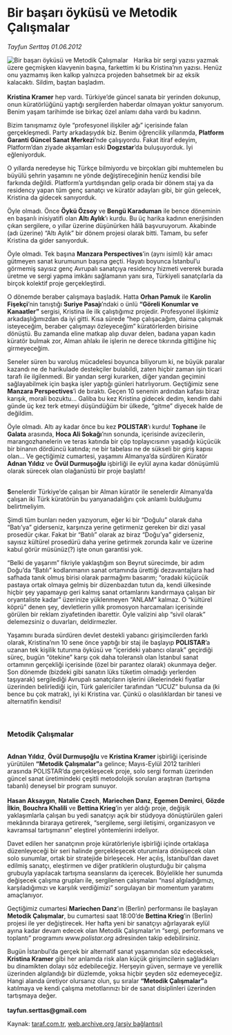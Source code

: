 # Bir başarı öyküsü ve Metodik Çalışmalar

*Tayfun Serttaş 01.06.2012*

<div class="yazi"><img align="left" alt="Bir başarı öyküsü ve Metodik Çalışmalar" border="0" src="http://www.taraf.com.tr/fotoraflar/makaleler/bir-basari-oykusu-ve-metodik-calismalar_6188_orijinal.jpg" style="border-right-width:10px; border-color:#FFFFFF"/><p>Harika bir sergi yazısı yazmak üzere geçmişken klavyenin başına, farkettim ki bu Kristina’nın yazısı. Henüz onu yazmamış iken kalkıp yalnızca projeden bahsetmek bir az eksik kalacaktı. Sildim, baştan başladım.<br/><br/><b>Kristina Kramer</b> hep vardı. Türkiye’de güncel sanata bir yerinden dokunup, onun küratörlüğünü yaptığı sergilerden haberdar olmayan yoktur sanıyorum. Benim yaşam tarihimde ise birkaç özel anlamı daha vardı bu kadının.</p>
<p>Bizim tanışmamız öyle “profesyonel ilişkiler ağı” içerisinde falan gerçekleşmedi. Party arkadaşıydık biz. Benim öğrencilik yıllarımda, <b>Platform Garanti Güncel Sanat Merkezi</b>’nde çalışıyordu. Fakat itiraf edeyim, Platform’dan ziyade akşamları eski <b>Dogzstar</b>’da buluşuyorduk. İyi eğleniyorduk. </p>
<p>O yıllarda neredeyse hiç Türkçe bilmiyordu ve birçokları gibi muhtemelen bu büyülü şehrin yaşamını ne yönde değiştireceğinin henüz kendisi bile farkında değildi. Platform’a yurtdışından gelip orada bir dönem staj ya da residency yapan tüm genç sanatçı ve küratör adayları gibi, bir gün gelecek, Kristina da gidecek sanıyorduk. </p>
<p>Öyle olmadı. Önce <b>Öykü Özsoy</b> ve <b>Bengü Karaduman</b> ile bence döneminin en başarılı inisiyatifi olan <b>Altı Aylık</b>’ı kurdu. Bu üç harika kadının enerjisinden çıkan sergilere, o yıllar üzerine düşünürken hâlâ başvuruyorum. Akabinde (adı üzerine) “Altı Aylık” bir dönem projesi olarak bitti. Tamam, bu sefer Kristina da gider sanıyorduk. </p>
<p>Öyle olmadı. Tek başına <b>Manzara Perspectives</b>’in (aynı isimli) kâr amacı gütmeyen sanat kurumunun başına geçti. Hayatı boyunca İstanbul’u görmemiş sayısız genç Avrupalı sanatçıya residency hizmeti vererek burada üretme ve sergi yapma imkânı sağlamanın yanı sıra, Türkiyeli sanatçılarla da birçok kolektif proje gerçekleştirdi. </p>
<p>O dönemde beraber çalışmaya başladık. Hatta <b>Orhan Pamuk</b> ile <b>Karolin Fişekçi</b>’nin tanıştığı <b>Suriye Pasajı</b>’ndaki o ünlü <b>“Göreli Konumlar ve Kanaatler”</b> sergisi, Kristina ile ilk çalıştığımız projedir. Profesyonel ilişkimiz arkadaşlığımızdan da iyi gitti. Kısa sürede “hep çalışacağım, daima çalışmak isteyeceğim, beraber çalışmayı özleyeceğim” küratörlerden birisine dönüştü. Bu zamanda eline matkap alıp duvar delen, badana yapan kadın küratör bulmak zor, Alman ahlakı ile işlerin ne derece tıkırında gittiğine hiç girmeyeceğim. </p>
<p>Seneler süren bu varoluş mücadelesi boyunca biliyorum ki, ne büyük paralar kazandı ne de harikulade destekçiler bulabildi, zaten hiçbir zaman işin ticari tarafı ile ilgilenmedi. Bir yandan sergi kurarken, diğer yandan geçimini sağlayabilmek için başka işler yaptığı günleri hatırlıyorum. Geçtiğimiz sene <b>Manzara Perspectives</b>’i de bıraktı. Geçen 10 senenin ardından kafası biraz karışık, morali bozuktu... Galiba bu kez Kristina gidecek dedim, kendim dahi günde üç kez terk etmeyi düşündüğüm bir ülkede, “gitme” diyecek halde de değildim.</p>
<p>Öyle olmadı. Altı ay kadar önce bu kez <b>POLISTAR</b>’ı kurdu! <b>Tophane</b> ile <b>Galata</b> arasında, <b>Hoca Ali Sokağı</b>’nın sonunda, içerisinde avizecilerin, marangozhanelerin ve teras katında bir çöp toplayıcısının yaşadığı küçücük bir binanın dördüncü katında; ne bir tabelası ne de sükseli bir giriş kapısı olan... Ve geçtiğimiz cumartesi, yaşamını Almanya’da sürdüren Küratör <b>Adnan Yıldız</b> ve <b>Övül Durmuşoğlu</b> işbirliği ile eylül ayına kadar dönüşümlü olarak sürecek olan olağanüstü bir proje başlattı! </p>
<p><b><br/>S</b>enelerdir Türkiye’de çalışan bir Alman küratör ile senelerdir Almanya’da çalışan iki Türk küratörün bu yanyanadalığını çok anlamlı bulduğumu belirtmeliyim. </p>
<p>Şimdi tüm bunları neden yazıyorum, eğer ki bir “Doğulu” olarak daha “Batı’ya” giderseniz, karşınıza yerine getirmeniz gereken bir dizi yasal prosedür çıkar. Fakat bir “Batılı” olarak az biraz “Doğu’ya” giderseniz, sayısız kültürel prosedürü daha yerine getirmek zorunda kalır ve üzerine kabul görür müsünüz(?) işte onun garantisi yok. </p>
<p>“Belki de yaşarım” fikriyle yaklaştığım son Beyrut sürecimde, bir adım Doğu’da “Batılı” kodlanmanın sanat ortamında ürettiği dezavantajlara had safhada tanık olmuş birisi olarak parmağımı basarım; “oradaki küçücük pastaya ortak olmaya gelmiş bir düzenbazdan tutun da, kendi ülkesinde hiçbir şey yapamayıp geri kalmış sanat ortamlarını kandırmaya çalışan bir oryantaliste kadar” üzerinize yüklenmeyen “ANLAM” kalmaz. O “kültürel köprü” denen şey, devletlerin yıllık promosyon harcamaları içerisinde görülen bir reklam ziyafetinden ibarettir. Öyle valizini alıp “sivil olarak” delemezsiniz o duvarları, deldirmezler.</p>
<p>Yaşamını burada sürdüren devlet destekli yabancı girişimcilerden farklı olarak, Kristina’nın 10 sene önce yaptığı bir staj ile başlayıp <b>POLISTAR</b>’a uzanan tek kişilik tutunma öyküsü ve “içerideki yabancı olarak” geçirdiği süreç, bugün “ötekine” karşı çok daha toleranslı olan İstanbul sanat ortamının gerçekliği içerisinde (özel bir parantez olarak) okunmaya değer. Son dönemde (bizdeki gibi sanatın lüks tüketim olmadığı yerlerden taşıyarak) sergilediği Avrupalı sanatçıların işlerini ülkelerindeki fiyatlar üzerinden belirlediği için, Türk galericiler tarafından “UCUZ” bulunsa da (ki bence bu çok matrak), iyi ki Kristina var. Çünkü o olasılıklardan bir tanesi ve alternatifin kendisi! <br/><br/><br/></p>
<h3>Metodik Çalışmalar</h3>
<p><b><br/></b><b>Adnan Yıldız</b>, <b>Övül Durmuşoğlu</b> ve <b>Kristina Kramer</b> işbirliği içerisinde yürütülen <b>“Metodik Çalışmalar”</b>a gelince; Mayıs-Eylül 2012 tarihleri arasında POLISTAR’da gerçekleşecek proje, solo sergi formatı üzerinden güncel sanat üretimindeki çeşitli metodolojik soruları araştıran (tartışma tabanlı) deneysel bir program sunuyor.<br/><br/><b>Hasan Aksaygın</b>, <b>Natalie Czech</b>, <b>Mariechen Danz</b>, <b>Egemen Demirci</b>, <b>Gözde İlkin</b>, <b>Bouchra Khalili</b> ve <b>Bettina Krieg</b>’in yer aldığı proje, değişik yaklaşımlarla çalışan bu yedi sanatçıyı açık bir stüdyoya dönüştürülen galeri mekânında biraraya getirerek, “sergileme, sergi iletişimi, organizasyon ve kavramsal tartışmanın” eleştirel yöntemlerini irdeliyor.</p>
<p>Davet edilen her sanatçının proje küratörleriyle işbirliği içinde ortaklaşa düzenleyeceği bir seri halinde gerçekleşecek oturumlara dönüşecek olan solo sunumlar, ortak bir stratejide birleşecek. Her açılış, İstanbul’dan davet edilmiş sanatçı, eleştirmen ve diğer pratiklerin oluşturduğu bir çalışma grubuyla yapılacak tartışma seanslarını da içerecek. Böylelikle her sunumda değişecek çalışma grupları ile, sergilenen çalışmaları “nasıl algıladığımızı, karşıladığımızı ve karşılık verdiğimizi” sorgulayan bir momentum yaratımı amaçlanıyor.</p>
<p>Geçtiğimiz cumartesi <b>Mariechen Danz</b>’ın (Berlin) performansı ile başlayan <b>Metodik Çalışmalar</b>, bu cumartesi saat 18:00’de <b>Bettina Krieg</b>’in (Berlin) projesi ile yer değiştirecek. Her hafta yeni bir sanatçıyı ağırlayarak eylül ayına kadar devam edecek olan Metodik Çalışmalar’ın “sergi, performans ve toplantı” programını <i>www.polistar.org</i> adresinden takip edebilirsiniz. </p>
<p>Bugün İstanbul’da gerçek bir alternatif sanat yaşamından söz edeceksek, <b>Kristina Kramer</b> gibi her anlamda risk alan küçük girişimcilerin sağladıkları bu dinamikten dolayı söz edebileceğiz. Herşeyin güven, sermaye ve yerellik üzerinden algılandığı bir düzlemde, yoksa hiçbir şeyden söz edemeyeceğiz. Hangi alanda üretiyor olursanız olun, şu sıralar <b>“Metodik Çalışmalar”</b>a katılmaya ve kendi çalışma metotlarınızı bir de sanat disiplinleri üzerinden tartışmaya değer.<br/><br/><b>tayfun.serttas@gmail.com</b></p>
</div>

Kaynak: [taraf.com.tr](http://www.taraf.com.tr/tayfun-serttas/makale-bir-basari-oykusu-ve-metodik-calismalar.htm), [web.archive.org (arşiv bağlantısı)](http://web.archive.org/web/20131107143840/http://www.taraf.com.tr/tayfun-serttas/makale-bir-basari-oykusu-ve-metodik-calismalar.htm)

